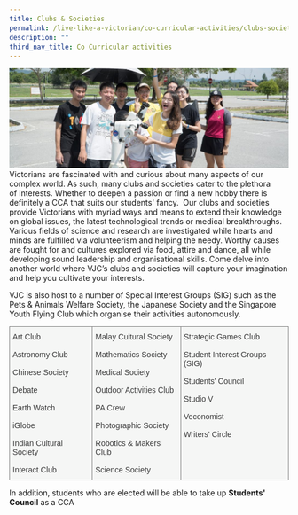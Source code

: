 ```yaml
---
title: Clubs & Societies
permalink: /live-like-a-victorian/co-curricular-activities/clubs-societies/
description: ""
third_nav_title: Co Curricular activities
---
```

![](/images/Clubs-and-Societies-banner-1024x365.jpg)
Victorians are fascinated with and curious about many aspects of our complex world. As such, many clubs and societies cater to the plethora of interests. Whether to deepen a passion or find a new hobby there is definitely a CCA that suits our students' fancy.  Our clubs and societies provide Victorians with myriad ways and means to extend their knowledge on global issues, the latest technological trends or medical breakthroughs. Various fields of science and research are investigated while hearts and minds are fulfilled via volunteerism and helping the needy. Worthy causes are fought for and cultures explored via food, attire and dance, all while developing sound leadership and organisational skills. Come delve into another world where VJC’s clubs and societies will capture your imagination and help you cultivate your interests.

VJC is also host to a number of Special Interest Groups (SIG) such as the Pets & Animals Welfare Society, the Japanese Society and the Singapore Youth Flying Club which organise their activities autonomously.

<style type="text/css">
.tg  {border-collapse:collapse;border-spacing:0;}
.tg td{border-color:black;border-style:solid;border-width:1px;font-family:Arial, sans-serif;font-size:14px;
  overflow:hidden;padding:10px 5px;word-break:normal;}
.tg th{border-color:black;border-style:solid;border-width:1px;font-family:Arial, sans-serif;font-size:14px;
  font-weight:normal;overflow:hidden;padding:10px 5px;word-break:normal;}
.tg .tg-jljn{background-color:#F5F6F5;border-color:inherit;color:#3A3A3A;text-align:left;vertical-align:top}
</style>
<table class="tg">
<thead>
  <tr>
    <td class="tg-jljn"><span style="font-weight:inherit;font-style:inherit">Art Club</span><br><br><span style="font-weight:inherit;font-style:inherit">Astronomy Club</span><br><br><span style="font-weight:inherit;font-style:inherit">Chinese Society</span><br><br><span style="font-weight:inherit;font-style:inherit">Debate</span><br><br><span style="font-weight:inherit;font-style:inherit">Earth Watch</span><br><br><span style="font-weight:inherit;font-style:inherit">iGlobe</span><br><br><span style="font-weight:inherit;font-style:inherit">Indian Cultural Society</span><br><br><span style="font-weight:inherit;font-style:inherit">Interact Club</span></td>
    <td class="tg-jljn"><span style="font-weight:inherit;font-style:inherit">Malay Cultural Society</span><br><br><span style="font-weight:inherit;font-style:inherit">Mathematics Society</span><br><br><span style="font-weight:inherit;font-style:inherit">Medical Society</span><br><br><span style="font-weight:inherit;font-style:inherit">Outdoor Activities Club</span><br><br><span style="font-weight:inherit;font-style:inherit">PA Crew</span><br><br><span style="font-weight:inherit;font-style:inherit">Photographic Society</span><br><br><span style="font-weight:inherit;font-style:inherit">Robotics &amp; Makers Club</span><br><br><span style="font-weight:inherit;font-style:inherit">Science Society</span></td>
    <td class="tg-jljn"><span style="font-weight:inherit;font-style:inherit">Strategic Games Club</span><br><br><span style="font-weight:inherit;font-style:inherit">Student Interest Groups (SIG)</span><br><br><span style="font-weight:inherit;font-style:inherit">Students' Council</span><br><br><span style="font-weight:inherit;font-style:inherit">Studio V</span><br><br><span style="font-weight:inherit;font-style:inherit">Veconomist</span><br><br><span style="font-weight:inherit;font-style:inherit">Writers’ Circle</span></td>
  </tr>
</thead>
</table>

In addition, students who are elected will be able to take up **Students' Council** as a CCA